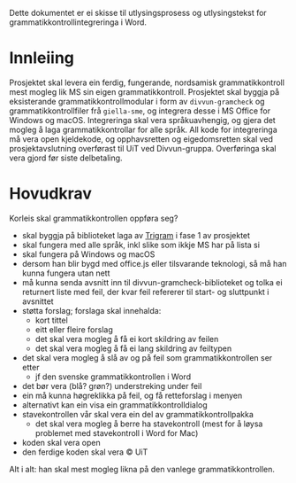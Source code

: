 Dette dokumentet er ei skisse til utlysingsprosess og utlysingstekst for
grammatikkontrollintegreringa i Word.

Innleiing
=========

Prosjektet skal levera ein ferdig, fungerande, nordsamisk grammatikkontroll mest mogleg lik MS sin eigen grammatikkontroll. Prosjektet skal byggja på eksisterande grammatikkontrollmodular i form av `divvun-gramcheck` og grammatikkontrollfiler frå `giella-sme`, og integrera desse i MS Office for Windows og macOS. Integreringa skal vera språkuavhengig, og gjera det mogleg å laga grammatikkontrollar for alle språk. All kode for integreringa må vera open kjeldekode, og opphavsretten og eigedomsretten skal ved prosjektavslutning overførast til UiT ved Divvun-gruppa. Overføringa skal vera gjord før siste delbetaling.


Hovudkrav
=========

Korleis skal grammatikkontrollen oppføra seg?

* skal byggja på biblioteket laga av [Trigram](https://trigram.no/) i fase 1 av prosjektet
* skal fungera med alle språk, inkl slike som ikkje MS har på lista si
* skal fungera på Windows og macOS
* dersom han blir bygd med office.js eller tilsvarande teknologi, så må han kunna fungera utan nett
* må kunna senda avsnitt inn til divvun-gramcheck-biblioteket og tolka ei returnert liste med feil, der kvar feil refererer til start- og sluttpunkt i avsnittet
* støtta forslag; forslaga skal innehalda:
  * kort tittel
  * eitt eller fleire forslag
  * det skal vera mogleg å få ei kort skildring av feilen
  * det skal vera mogleg å få ei lang skildring av feiltypen
* det skal vera mogleg å slå av og på feil som grammatikkontrollen ser etter
  * jf den svenske grammatikkontrollen i Word
* det bør vera (blå? grøn?) understreking under feil
* ein må kunna høgreklikka på feil, og få retteforslag i menyen
* alternativt kan ein visa ein grammatikkontrolldialog
* stavekontrollen vår skal vera ein del av grammatikkontrollpakka
  * det skal vera mogleg å berre ha stavekontroll (mest for å løysa problemet
    med stavekontroll i Word for Mac)
* koden skal vera open
* den ferdige koden skal vera © UiT

Alt i alt: han skal mest mogleg likna på den vanlege grammatikkontrollen.
